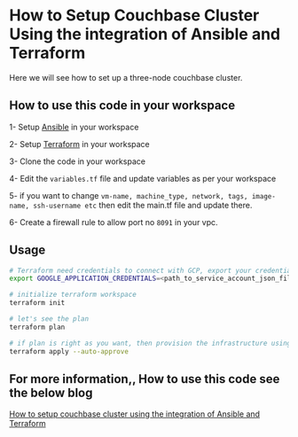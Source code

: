 # How to Setup Couchbase Cluster Using the integration of Ansible and Terraform 

Here we will see how to set up a three-node couchbase cluster.

## How to use this code in your workspace
1- Setup [Ansible](https://docs.ansible.com/ansible/latest/installation_guide/intro_installation.html) in your workspace 

2- Setup [Terraform](https://www.terraform.io/downloads) in your workspace 

3- Clone the code in your workspace 

4- Edit the `variables.tf` file and update variables as per your workspace 

5- if you want to change `vm-name, machine_type, network, tags, image-name, ssh-username etc` then edit the main.tf file and update there.

6- Create a firewall rule to allow port no `8091` in your vpc.

## Usage

```bash
# Terraform need credentials to connect with GCP, export your credentials
export GOOGLE_APPLICATION_CREDENTIALS=<path_to_service_account_json_file>

# initialize terraform workspace 
terraform init

# let's see the plan 
terraform plan

# if plan is right as you want, then provision the infrastructure using
terraform apply --auto-approve
```


## For more information,, How to use this code see the below blog 

[How to setup couchbase cluster using the integration of Ansible and Terraform](https://blog.thecloudside.com/)

